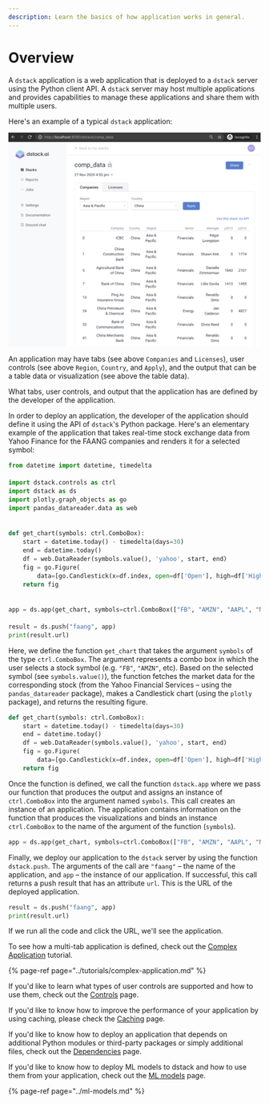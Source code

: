 ```yaml
---
description: Learn the basics of how application works in general.
---
```


# Overview

A `dstack` application is a web application that is deployed to a `dstack` server using the Python client API. A `dstack` server may host multiple applications and provides capabilities to manage these applications and share them with multiple users.

Here's an example of a typical `dstack` application:

![](../.gitbook/assets/screenshot-2020-11-27-at-17-13-35.png)

An application may have tabs \(see above `Companies` and `Licenses`\), user controls \(see above `Region`, `Country`, and `Apply`\), and the output that can be a table data or visualization \(see above the table data\). 

What tabs, user controls, and output that the application has are defined by the developer of the application.

In order to deploy an application, the developer of the application should define it using the API of `dstack`'s Python package. Here's an elementary example of the application that takes real-time stock exchange data from Yahoo Finance for the FAANG companies and renders it for a selected symbol:

```python
from datetime import datetime, timedelta

import dstack.controls as ctrl
import dstack as ds
import plotly.graph_objects as go
import pandas_datareader.data as web


def get_chart(symbols: ctrl.ComboBox):
    start = datetime.today() - timedelta(days=30)
    end = datetime.today()
    df = web.DataReader(symbols.value(), 'yahoo', start, end)
    fig = go.Figure(
        data=[go.Candlestick(x=df.index, open=df['Open'], high=df['High'], low=df['Low'], close=df['Close'])])
    return fig


app = ds.app(get_chart, symbols=ctrl.ComboBox(["FB", "AMZN", "AAPL", "NFLX", "GOOG"]))

result = ds.push("faang", app)
print(result.url)

```

Here, we define the function `get_chart` that takes the argument `symbols` of the type `ctrl.ComboBox`. The argument represents a combo box in which the user selects a stock symbol \(e.g. `"FB"`, `"AMZN"`, etc\). Based on the selected symbol \(see `symbols.value()`\), the function fetches the market data for the corresponding stock \(from the Yahoo Financial Services – using the `pandas_datareader` package\), makes a Candlestick chart \(using the `plotly` package\), and returns the resulting figure.

```python
def get_chart(symbols: ctrl.ComboBox):
    start = datetime.today() - timedelta(days=30)
    end = datetime.today()
    df = web.DataReader(symbols.value(), 'yahoo', start, end)
    fig = go.Figure(
        data=[go.Candlestick(x=df.index, open=df['Open'], high=df['High'], low=df['Low'], close=df['Close'])])
    return fig
```

Once the function is defined, we call the function `dstack.app` where we pass our function that produces the output and assigns an instance of `ctrl.ComboBox` into the argument named `symbols`. This call creates an instance of an application. The application contains information on the function that produces the visualizations and binds an instance `ctrl.ComboBox` to the name of the argument of the function \(`symbols`\).

```python
app = ds.app(get_chart, symbols=ctrl.ComboBox(["FB", "AMZN", "AAPL", "NFLX", "GOOG"]))
```

Finally, we deploy our application to the `dstack` server by using the function `dstack.push`. The arguments of the call are `"faang"` – the name of the application, and `app` – the instance of our application. If successful, this call returns a push result that has an attribute `url`. This is the URL of the deployed application.

```python
result = ds.push("faang", app)
print(result.url)
```

If we run all the code and click the URL, we'll see the application.

To see how a multi-tab application is defined, check out the [Complex Application](../tutorials/complex-application.md) tutorial.

{% page-ref page="../tutorials/complex-application.md" %}

If you'd like to learn what types of user controls are supported and how to use them, check out the [Controls](controls.md) page.

If you'd like to know how to improve the performance of your application by using caching, please check the [Caching](caching.md) page.

If you'd like to know how to deploy an application that depends on additional Python modules or third-party packages or simply additional files, check out the [Dependencies](dependencies.md) page.

If you'd like to know how to deploy ML models to dstack and how to use them from your application, check out the [ML models](../ml-models.md) page.

{% page-ref page="../ml-models.md" %}

